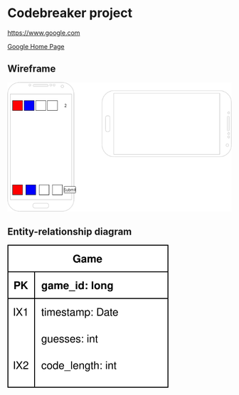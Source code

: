 # Codebreaker project

<https://www.google.com>

[Google Home Page](https://www.google.com)

## Wireframe

[![Codebreaker wireframe diagram](img/wireframe.png)](pdf/wireframe.pdf)

## Entity-relationship diagram

[![ERD](img/erd.svg)](pdf/erd.pdf)
